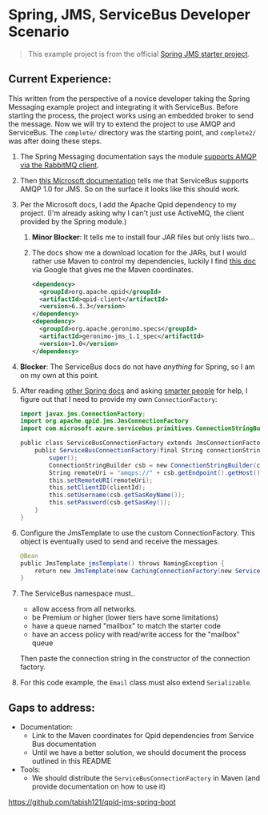 # Spring, JMS, ServiceBus Developer Scenario

> This example project is from the official [Spring JMS starter project](https://spring.io/guides/gs/messaging-jms/
).

## Current Experience:
This written from the perspective of a novice developer taking the Spring Messaging example project and integrating it with ServiceBus. Before starting the process, the project works using an embedded broker to send the message. Now we will try to extend the project to use AMQP and ServiceBus. The `complete/` directory was the starting point, and `complete2/` was after doing these steps.

1. The Spring Messaging documentation says the module [supports AMQP via the RabbitMQ client](https://docs.spring.io/spring-boot/docs/current/reference/html/boot-features-messaging.html#boot-features-amqp).
1. Then [this Microsoft documentation](https://docs.microsoft.com/en-us/azure/service-bus-messaging/service-bus-java-how-to-use-jms-api-amqp) tells me that ServiceBus supports AMQP 1.0 for JMS. So on the surface it looks like this should work.
1. Per the Microsoft docs, I add the Apache Qpid dependency to my project. (I'm already asking why I can't just use ActiveMQ, the client provided by the Spring module.)
    1. **Minor Blocker**: It tells me to install four JAR files but only lists two...
    1. The docs show me a download location for the JARs, but I would rather use Maven to control my dependencies, luckily I find [this doc](https://qpid.apache.org/maven.html) via Google that gives me the Maven coordinates.

        ```xml
        <dependency>
          <groupId>org.apache.qpid</groupId>
          <artifactId>qpid-client</artifactId>
          <version>6.3.3</version>
        </dependency>
        <dependency>
          <groupId>org.apache.geronimo.specs</groupId>
          <artifactId>geronimo-jms_1.1_spec</artifactId>
          <version>1.0</version>
        </dependency>
        ```

1. **Blocker**: The ServiceBus docs do not have *anything* for Spring, so I am on my own at this point.
1. After reading [other Spring docs](https://docs.spring.io/spring/docs/5.1.5.RELEASE/spring-framework-reference/integration.html#jms-jmstemplate) and asking [smarter people](https://www.yevster.com/) for help, I figure out that I need to provide my own `ConnectionFactory`:

    ```java
    import javax.jms.ConnectionFactory;
    import org.apache.qpid.jms.JmsConnectionFactory
    import com.microsoft.azure.servicebus.primitives.ConnectionStringBuilder;

    public class ServiceBusConnectionFactory extends JmsConnectionFactory implements ConnectionFactory{
        public ServiceBusConnectionFactory(final String connectionString, final String clientId) {
            super();
            ConnectionStringBuilder csb = new ConnectionStringBuilder(connectionString);
            String remoteUri = "amqps://" + csb.getEndpoint().getHost() + "?amqp.idleTimeout=120000&amqp.traceFrames=true";
            this.setRemoteURI(remoteUri);
            this.setClientID(clientId);
            this.setUsername(csb.getSasKeyName());
            this.setPassword(csb.getSasKey());
        }
    }
    ```

1. Configure the JmsTemplate to use the custom ConnectionFactory. This object is eventually used to send and receive the messages.

    ```java
    @Bean
    public JmsTemplate jmsTemplate() throws NamingException {
        return new JmsTemplate(new CachingConnectionFactory(new ServiceBusConnectionFactory(connectionString, clientId)));
    }
    ```

1. The ServiceBus namespace must..
    - allow access from all networks.
    - be Premium or higher (lower tiers have some limitations)
    - have a queue named "mailbox" to match the starter code
    - have an access policy with read/write access for the "mailbox" queue

    Then paste the connection string in the constructor of the connection factory.

1. For this code example, the `Email` class must also extend `Serializable`.

## Gaps to address:

- Documentation:
    - Link to the Maven coordinates for Qpid dependencies from Service Bus documentation
    - Until we have a better solution, we should document the process outlined in this README
- Tools:
    - We should distribute the `ServiceBusConnectionFactory` in Maven (and provide documentation on how to use it)

https://github.com/tabish121/qpid-jms-spring-boot